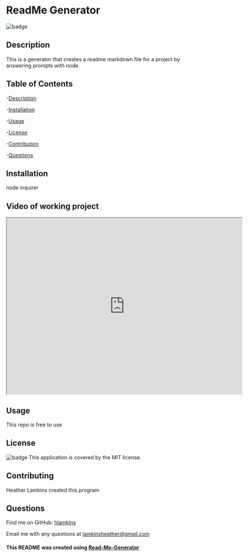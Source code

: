 
# ReadMe Generator

![badge](https://img.shields.io/badge/license-MIT-brightgreen)

## Description
This is a generator that creates a readme markdown file for a project by answering prompts with node.

## Table of Contents
-[Description](#description)

-[Installation](#installation)
 
-[Usage](#usage)

-[License](#license)

-[Contribution](#contribution)

-[Questions](#questions)

## Installation
node inquirer

## Video of working project
<iframe src="https://drive.google.com/file/d/1-NCdfKTLjBqwDIoL8cmpr2yDbfa8EoD8/preview" width="640" height="480"></iframe>

## Usage
This repo is free to use

## License
![badge](https://img.shields.io/badge/license-MIT-brightgreen)
This application is covered by the MIT license.

## Contributing
Heather Lamkins created this program

## Questions
Find me on GitHub: [hlamkins](https://github.com/hlamkins)
    
Email me with any questions at lamkinsheather@gmail.com

#### This README was created using [Read-Me-Generator](https://github.com/hlamkins/Read-Me-Generator)
